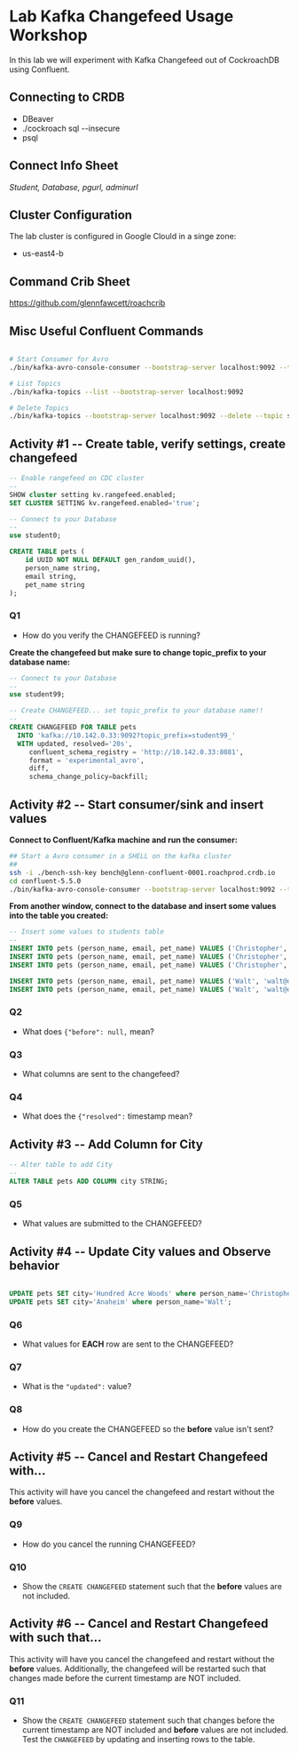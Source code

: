 # Lab Kafka Changefeed Usage Workshop

In this lab we will experiment with Kafka Changefeed out of CockroachDB using Confluent.


## Connecting to CRDB

* DBeaver
* ./cockroach sql --insecure
* psql

## Connect Info Sheet

*Student, Database, pgurl, adminurl*


## Cluster Configuration
The lab cluster is configured in Google Clould in a singe zone:

* us-east4-b


## Command Crib Sheet

https://github.com/glennfawcett/roachcrib


## Misc Useful Confluent Commands

```bash

# Start Consumer for Avro
./bin/kafka-avro-console-consumer --bootstrap-server localhost:9092 --topic student99_pets

# List Topics
./bin/kafka-topics --list --bootstrap-server localhost:9092

# Delete Topics
./bin/kafka-topics --bootstrap-server localhost:9092 --delete --topic student99_pets

```

## Activity #1 -- Create table, verify settings, create changefeed

```sql
-- Enable rangefeed on CDC cluster
--
SHOW cluster setting kv.rangefeed.enabled;
SET CLUSTER SETTING kv.rangefeed.enabled='true';

-- Connect to your Database
--
use student0;

CREATE TABLE pets (
    id UUID NOT NULL DEFAULT gen_random_uuid(),
    person_name string,
    email string,
    pet_name string 
);
```

### Q1
* How do you verify the CHANGEFEED is running?

**Create the changefeed but make sure to change topic_prefix to your database name:**
```sql
-- Connect to your Database
--
use student99;

-- Create CHANGEFEED... set topic_prefix to your database name!!
--
CREATE CHANGEFEED FOR TABLE pets
  INTO 'kafka://10.142.0.33:9092?topic_prefix=student99_'
  WITH updated, resolved='20s',
     confluent_schema_registry = 'http://10.142.0.33:8081',
     format = 'experimental_avro',
     diff,
     schema_change_policy=backfill;
```


## Activity #2 -- Start consumer/sink and insert values

**Connect to Confluent/Kafka machine and run the consumer:**
```bash
## Start a Avro consumer in a SHELL on the kafka cluster
##
ssh -i ./bench-ssh-key bench@glenn-confluent-0001.roachprod.crdb.io
cd confluent-5.5.0
./bin/kafka-avro-console-consumer --bootstrap-server localhost:9092 --topic student2_pets
```

**From another window, connect to the database and insert some values into the table you created:**
```sql
-- Insert some values to students table
--
INSERT INTO pets (person_name, email, pet_name) VALUES ('Christopher', 'crobin@100acrewoods.com', 'Pooh');	
INSERT INTO pets (person_name, email, pet_name) VALUES ('Christopher', 'crobin@100acrewoods.com', 'Tigger');	
INSERT INTO pets (person_name, email, pet_name) VALUES ('Christopher', 'crobin@100acrewoods.com', 'Piglet');	

INSERT INTO pets (person_name, email, pet_name) VALUES ('Walt', 'walt@disney.com', 'Mickey');	
INSERT INTO pets (person_name, email, pet_name) VALUES ('Walt', 'walt@disney.com', 'Minnie');	

```

### Q2
* What does `{"before": null,` mean?

### Q3
* What columns are sent to the changefeed?

### Q4
* What does the `{"resolved":` timestamp mean?

## Activity #3 -- Add Column for City

```sql
-- Alter table to add City
--
ALTER TABLE pets ADD COLUMN city STRING;

```

### Q5
* What values are submitted to the CHANGEFEED?


## Activity #4 -- Update City values and Observe behavior

```sql

UPDATE pets SET city='Hundred Acre Woods' where person_name='Christopher';
UPDATE pets SET city='Anaheim' where person_name='Walt';

```

### Q6
* What values for **EACH** row are sent to the CHANGEFEED?

### Q7
* What is the `"updated":` value?

### Q8
* How do you create the CHANGEFEED so the **before** value isn't sent?


## Activity #5 -- Cancel and Restart Changefeed with...

This activity will have you cancel the changefeed and restart without the **before** values. 

### Q9
* How do you cancel the running CHANGEFEED?

### Q10
* Show the `CREATE CHANGEFEED` statement such that the **before** values are not included.


## Activity #6 -- Cancel and Restart Changefeed with such that...

This activity will have you cancel the changefeed and restart without the **before** values.  Additionally, the changefeed will be restarted such that changes made before the current timestamp are NOT included.

### Q11
* Show the `CREATE CHANGEFEED` statement such that changes before the current timestamp are NOT included and **before** values are not included.  Test the `CHANGEFEED` by updating and inserting rows to the table.





